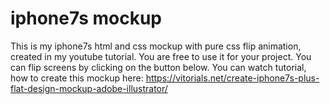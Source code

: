# iphone7s mockup
This is my iphone7s html and css mockup with pure css flip animation, created in my youtube tutorial. You are free to use it for your project.
You can flip screens by clicking on the button below. You can watch tutorial, how to create this mockup here:
https://vitorials.net/create-iphone7s-plus-flat-design-mockup-adobe-illustrator/
